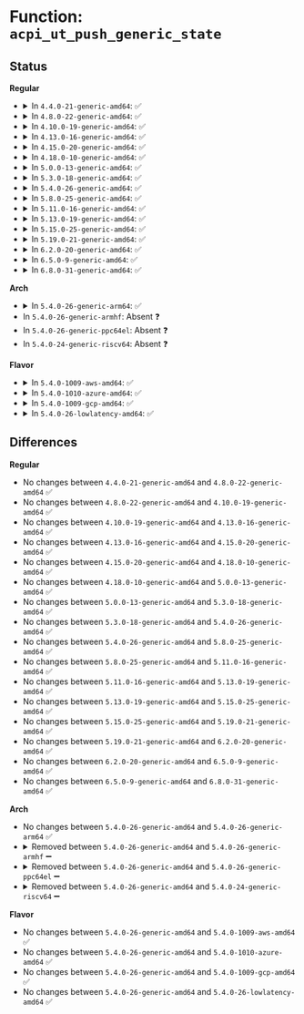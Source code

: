 # Function: <code>acpi_ut_push_generic_state</code>

## Status
<b>Regular</b>
<ul>
<li>
<details>
<summary>In <code>4.4.0-21-generic-amd64</code>: ✅</summary>

```c
void acpi_ut_push_generic_state(union acpi_generic_state * * list_head, union acpi_generic_state * state)
```

```json
{
  "name": "acpi_ut_push_generic_state",
  "collision_type": "Unique Global",
  "inline_type": "No",
  "funcs": [
    {
      "addr": 18446744071583735319,
      "name": "acpi_ut_push_generic_state",
      "external": true,
      "loc": "drivers/acpi/acpica/utstate.c:63",
      "file": "drivers/acpi/acpica/utstate.c",
      "inline": "seen, unknown",
      "caller_inline": [],
      "caller_func": [
        "drivers/acpi/acpica/dscontrol.c:acpi_ds_exec_begin_control_op",
        "drivers/acpi/acpica/dswscope.c:acpi_ds_scope_stack_push",
        "drivers/acpi/acpica/dswstate.c:acpi_ds_result_push",
        "drivers/acpi/acpica/psscope.c:acpi_ps_push_scope",
        "drivers/acpi/acpica/utmisc.c:acpi_ut_create_update_state_and_push",
        "drivers/acpi/acpica/utmisc.c:acpi_ut_walk_package_tree"
      ]
    }
  ],
  "symbols": [
    {
      "addr": 18446744071583735319,
      "name": "acpi_ut_push_generic_state",
      "section": ".text",
      "bind": "STB_GLOBAL",
      "size": 20
    }
  ]
}
```
</details>
</li>
<li>
<details>
<summary>In <code>4.8.0-22-generic-amd64</code>: ✅</summary>

```c
void acpi_ut_push_generic_state(union acpi_generic_state * * list_head, union acpi_generic_state * state)
```

```json
{
  "name": "acpi_ut_push_generic_state",
  "collision_type": "Unique Global",
  "inline_type": "No",
  "funcs": [
    {
      "addr": 18446744071584059585,
      "name": "acpi_ut_push_generic_state",
      "external": true,
      "loc": "drivers/acpi/acpica/utstate.c:63",
      "file": "drivers/acpi/acpica/utstate.c",
      "inline": "seen, unknown",
      "caller_inline": [],
      "caller_func": [
        "drivers/acpi/acpica/dscontrol.c:acpi_ds_exec_begin_control_op",
        "drivers/acpi/acpica/dswscope.c:acpi_ds_scope_stack_push",
        "drivers/acpi/acpica/dswstate.c:acpi_ds_result_push",
        "drivers/acpi/acpica/psscope.c:acpi_ps_push_scope",
        "drivers/acpi/acpica/utmisc.c:acpi_ut_walk_package_tree",
        "drivers/acpi/acpica/utmisc.c:acpi_ut_create_update_state_and_push"
      ]
    }
  ],
  "symbols": [
    {
      "addr": 18446744071584059585,
      "name": "acpi_ut_push_generic_state",
      "section": ".text",
      "bind": "STB_GLOBAL",
      "size": 20
    }
  ]
}
```
</details>
</li>
<li>
<details>
<summary>In <code>4.10.0-19-generic-amd64</code>: ✅</summary>

```c
void acpi_ut_push_generic_state(union acpi_generic_state * * list_head, union acpi_generic_state * state)
```

```json
{
  "name": "acpi_ut_push_generic_state",
  "collision_type": "Unique Global",
  "inline_type": "No",
  "funcs": [
    {
      "addr": 18446744071584201432,
      "name": "acpi_ut_push_generic_state",
      "external": true,
      "loc": "drivers/acpi/acpica/utstate.c:63",
      "file": "drivers/acpi/acpica/utstate.c",
      "inline": "seen, unknown",
      "caller_inline": [],
      "caller_func": [
        "drivers/acpi/acpica/dscontrol.c:acpi_ds_exec_begin_control_op",
        "drivers/acpi/acpica/dswscope.c:acpi_ds_scope_stack_push",
        "drivers/acpi/acpica/dswstate.c:acpi_ds_result_push",
        "drivers/acpi/acpica/psscope.c:acpi_ps_push_scope",
        "drivers/acpi/acpica/utmisc.c:acpi_ut_walk_package_tree",
        "drivers/acpi/acpica/utmisc.c:acpi_ut_create_update_state_and_push"
      ]
    }
  ],
  "symbols": [
    {
      "addr": 18446744071584201432,
      "name": "acpi_ut_push_generic_state",
      "section": ".text",
      "bind": "STB_GLOBAL",
      "size": 20
    }
  ]
}
```
</details>
</li>
<li>
<details>
<summary>In <code>4.13.0-16-generic-amd64</code>: ✅</summary>

```c
void acpi_ut_push_generic_state(union acpi_generic_state * * list_head, union acpi_generic_state * state)
```

```json
{
  "name": "acpi_ut_push_generic_state",
  "collision_type": "Unique Global",
  "inline_type": "No",
  "funcs": [
    {
      "addr": 18446744071584269036,
      "name": "acpi_ut_push_generic_state",
      "external": true,
      "loc": "drivers/acpi/acpica/utstate.c:63",
      "file": "drivers/acpi/acpica/utstate.c",
      "inline": "seen, unknown",
      "caller_inline": [],
      "caller_func": [
        "drivers/acpi/acpica/dscontrol.c:acpi_ds_exec_begin_control_op",
        "drivers/acpi/acpica/dswscope.c:acpi_ds_scope_stack_push",
        "drivers/acpi/acpica/dswstate.c:acpi_ds_result_push",
        "drivers/acpi/acpica/psscope.c:acpi_ps_push_scope",
        "drivers/acpi/acpica/utmisc.c:acpi_ut_walk_package_tree",
        "drivers/acpi/acpica/utmisc.c:acpi_ut_create_update_state_and_push"
      ]
    }
  ],
  "symbols": [
    {
      "addr": 18446744071584269036,
      "name": "acpi_ut_push_generic_state",
      "section": ".text",
      "bind": "STB_GLOBAL",
      "size": 20
    }
  ]
}
```
</details>
</li>
<li>
<details>
<summary>In <code>4.15.0-20-generic-amd64</code>: ✅</summary>

```c
void acpi_ut_push_generic_state(union acpi_generic_state * * list_head, union acpi_generic_state * state)
```

```json
{
  "name": "acpi_ut_push_generic_state",
  "collision_type": "Unique Global",
  "inline_type": "No",
  "funcs": [
    {
      "addr": 18446744071584639659,
      "name": "acpi_ut_push_generic_state",
      "external": true,
      "loc": "drivers/acpi/acpica/utstate.c:63",
      "file": "drivers/acpi/acpica/utstate.c",
      "inline": "seen, unknown",
      "caller_inline": [],
      "caller_func": [
        "drivers/acpi/acpica/dscontrol.c:acpi_ds_exec_begin_control_op",
        "drivers/acpi/acpica/dswscope.c:acpi_ds_scope_stack_push",
        "drivers/acpi/acpica/dswstate.c:acpi_ds_result_push",
        "drivers/acpi/acpica/psscope.c:acpi_ps_push_scope",
        "drivers/acpi/acpica/utmisc.c:acpi_ut_walk_package_tree",
        "drivers/acpi/acpica/utmisc.c:acpi_ut_create_update_state_and_push"
      ]
    }
  ],
  "symbols": [
    {
      "addr": 18446744071584639659,
      "name": "acpi_ut_push_generic_state",
      "section": ".text",
      "bind": "STB_GLOBAL",
      "size": 38
    }
  ]
}
```
</details>
</li>
<li>
<details>
<summary>In <code>4.18.0-10-generic-amd64</code>: ✅</summary>

```c
void acpi_ut_push_generic_state(union acpi_generic_state * * list_head, union acpi_generic_state * state)
```

```json
{
  "name": "acpi_ut_push_generic_state",
  "collision_type": "Unique Global",
  "inline_type": "No",
  "funcs": [
    {
      "addr": 18446744071584865364,
      "name": "acpi_ut_push_generic_state",
      "external": true,
      "loc": "drivers/acpi/acpica/utstate.c:27",
      "file": "drivers/acpi/acpica/utstate.c",
      "inline": "seen, unknown",
      "caller_inline": [],
      "caller_func": [
        "drivers/acpi/acpica/dscontrol.c:acpi_ds_exec_begin_control_op",
        "drivers/acpi/acpica/dswscope.c:acpi_ds_scope_stack_push",
        "drivers/acpi/acpica/dswstate.c:acpi_ds_result_push",
        "drivers/acpi/acpica/psscope.c:acpi_ps_push_scope",
        "drivers/acpi/acpica/utmisc.c:acpi_ut_walk_package_tree",
        "drivers/acpi/acpica/utmisc.c:acpi_ut_create_update_state_and_push"
      ]
    }
  ],
  "symbols": [
    {
      "addr": 18446744071584865364,
      "name": "acpi_ut_push_generic_state",
      "section": ".text",
      "bind": "STB_GLOBAL",
      "size": 38
    }
  ]
}
```
</details>
</li>
<li>
<details>
<summary>In <code>5.0.0-13-generic-amd64</code>: ✅</summary>

```c
void acpi_ut_push_generic_state(union acpi_generic_state * * list_head, union acpi_generic_state * state)
```

```json
{
  "name": "acpi_ut_push_generic_state",
  "collision_type": "Unique Global",
  "inline_type": "No",
  "funcs": [
    {
      "addr": 18446744071584968863,
      "name": "acpi_ut_push_generic_state",
      "external": true,
      "loc": "drivers/acpi/acpica/utstate.c:27",
      "file": "drivers/acpi/acpica/utstate.c",
      "inline": "seen, unknown",
      "caller_inline": [],
      "caller_func": [
        "drivers/acpi/acpica/dscontrol.c:acpi_ds_exec_begin_control_op",
        "drivers/acpi/acpica/dswscope.c:acpi_ds_scope_stack_push",
        "drivers/acpi/acpica/dswstate.c:acpi_ds_result_push",
        "drivers/acpi/acpica/psscope.c:acpi_ps_push_scope",
        "drivers/acpi/acpica/utmisc.c:acpi_ut_walk_package_tree",
        "drivers/acpi/acpica/utmisc.c:acpi_ut_create_update_state_and_push"
      ]
    }
  ],
  "symbols": [
    {
      "addr": 18446744071584968863,
      "name": "acpi_ut_push_generic_state",
      "section": ".text",
      "bind": "STB_GLOBAL",
      "size": 38
    }
  ]
}
```
</details>
</li>
<li>
<details>
<summary>In <code>5.3.0-18-generic-amd64</code>: ✅</summary>

```c
void acpi_ut_push_generic_state(union acpi_generic_state * * list_head, union acpi_generic_state * state)
```

```json
{
  "name": "acpi_ut_push_generic_state",
  "collision_type": "Unique Global",
  "inline_type": "No",
  "funcs": [
    {
      "addr": 18446744071585172099,
      "name": "acpi_ut_push_generic_state",
      "external": true,
      "loc": "drivers/acpi/acpica/utstate.c:27",
      "file": "drivers/acpi/acpica/utstate.c",
      "inline": "seen, unknown",
      "caller_inline": [],
      "caller_func": [
        "drivers/acpi/acpica/dscontrol.c:acpi_ds_exec_begin_control_op",
        "drivers/acpi/acpica/dswscope.c:acpi_ds_scope_stack_push",
        "drivers/acpi/acpica/dswstate.c:acpi_ds_result_push",
        "drivers/acpi/acpica/psscope.c:acpi_ps_push_scope",
        "drivers/acpi/acpica/utmisc.c:acpi_ut_walk_package_tree",
        "drivers/acpi/acpica/utmisc.c:acpi_ut_create_update_state_and_push"
      ]
    }
  ],
  "symbols": [
    {
      "addr": 18446744071585172099,
      "name": "acpi_ut_push_generic_state",
      "section": ".text",
      "bind": "STB_GLOBAL",
      "size": 38
    }
  ]
}
```
</details>
</li>
<li>
<details>
<summary>In <code>5.4.0-26-generic-amd64</code>: ✅</summary>

```c
void acpi_ut_push_generic_state(union acpi_generic_state * * list_head, union acpi_generic_state * state)
```

```json
{
  "name": "acpi_ut_push_generic_state",
  "collision_type": "Unique Global",
  "inline_type": "No",
  "funcs": [
    {
      "addr": 18446744071585308456,
      "name": "acpi_ut_push_generic_state",
      "external": true,
      "loc": "drivers/acpi/acpica/utstate.c:27",
      "file": "drivers/acpi/acpica/utstate.c",
      "inline": "seen, unknown",
      "caller_inline": [],
      "caller_func": [
        "drivers/acpi/acpica/dscontrol.c:acpi_ds_exec_begin_control_op",
        "drivers/acpi/acpica/dswscope.c:acpi_ds_scope_stack_push",
        "drivers/acpi/acpica/dswstate.c:acpi_ds_result_push",
        "drivers/acpi/acpica/psscope.c:acpi_ps_push_scope",
        "drivers/acpi/acpica/utmisc.c:acpi_ut_walk_package_tree",
        "drivers/acpi/acpica/utmisc.c:acpi_ut_create_update_state_and_push"
      ]
    }
  ],
  "symbols": [
    {
      "addr": 18446744071585308456,
      "name": "acpi_ut_push_generic_state",
      "section": ".text",
      "bind": "STB_GLOBAL",
      "size": 38
    }
  ]
}
```
</details>
</li>
<li>
<details>
<summary>In <code>5.8.0-25-generic-amd64</code>: ✅</summary>

```c
void acpi_ut_push_generic_state(union acpi_generic_state * * list_head, union acpi_generic_state * state)
```

```json
{
  "name": "acpi_ut_push_generic_state",
  "collision_type": "Unique Global",
  "inline_type": "No",
  "funcs": [
    {
      "addr": 18446744071586014983,
      "name": "acpi_ut_push_generic_state",
      "external": true,
      "loc": "drivers/acpi/acpica/utstate.c:27",
      "file": "drivers/acpi/acpica/utstate.c",
      "inline": "seen, unknown",
      "caller_inline": [],
      "caller_func": [
        "drivers/acpi/acpica/dscontrol.c:acpi_ds_exec_begin_control_op",
        "drivers/acpi/acpica/dswscope.c:acpi_ds_scope_stack_push",
        "drivers/acpi/acpica/dswstate.c:acpi_ds_result_push",
        "drivers/acpi/acpica/psscope.c:acpi_ps_push_scope",
        "drivers/acpi/acpica/utmisc.c:acpi_ut_walk_package_tree",
        "drivers/acpi/acpica/utmisc.c:acpi_ut_create_update_state_and_push"
      ]
    }
  ],
  "symbols": [
    {
      "addr": 18446744071586014983,
      "name": "acpi_ut_push_generic_state",
      "section": ".text",
      "bind": "STB_GLOBAL",
      "size": 38
    }
  ]
}
```
</details>
</li>
<li>
<details>
<summary>In <code>5.11.0-16-generic-amd64</code>: ✅</summary>

```c
void acpi_ut_push_generic_state(union acpi_generic_state * * list_head, union acpi_generic_state * state)
```

```json
{
  "name": "acpi_ut_push_generic_state",
  "collision_type": "Unique Global",
  "inline_type": "No",
  "funcs": [
    {
      "addr": 18446744071586137778,
      "name": "acpi_ut_push_generic_state",
      "external": true,
      "loc": "drivers/acpi/acpica/utstate.c:27",
      "file": "drivers/acpi/acpica/utstate.c",
      "inline": "seen, unknown",
      "caller_inline": [],
      "caller_func": [
        "drivers/acpi/acpica/dscontrol.c:acpi_ds_exec_begin_control_op",
        "drivers/acpi/acpica/dswscope.c:acpi_ds_scope_stack_push",
        "drivers/acpi/acpica/dswstate.c:acpi_ds_result_push",
        "drivers/acpi/acpica/psscope.c:acpi_ps_push_scope",
        "drivers/acpi/acpica/utmisc.c:acpi_ut_walk_package_tree",
        "drivers/acpi/acpica/utmisc.c:acpi_ut_create_update_state_and_push"
      ]
    }
  ],
  "symbols": [
    {
      "addr": 18446744071586137778,
      "name": "acpi_ut_push_generic_state",
      "section": ".text",
      "bind": "STB_GLOBAL",
      "size": 38
    }
  ]
}
```
</details>
</li>
<li>
<details>
<summary>In <code>5.13.0-19-generic-amd64</code>: ✅</summary>

```c
void acpi_ut_push_generic_state(union acpi_generic_state * * list_head, union acpi_generic_state * state)
```

```json
{
  "name": "acpi_ut_push_generic_state",
  "collision_type": "Unique Global",
  "inline_type": "No",
  "funcs": [
    {
      "addr": 18446744071586014544,
      "name": "acpi_ut_push_generic_state",
      "external": true,
      "loc": "drivers/acpi/acpica/utstate.c:27",
      "file": "drivers/acpi/acpica/utstate.c",
      "inline": "seen, unknown",
      "caller_inline": [],
      "caller_func": [
        "drivers/acpi/acpica/dscontrol.c:acpi_ds_exec_begin_control_op",
        "drivers/acpi/acpica/dswscope.c:acpi_ds_scope_stack_push",
        "drivers/acpi/acpica/dswstate.c:acpi_ds_result_push",
        "drivers/acpi/acpica/psscope.c:acpi_ps_push_scope",
        "drivers/acpi/acpica/utmisc.c:acpi_ut_walk_package_tree",
        "drivers/acpi/acpica/utmisc.c:acpi_ut_create_update_state_and_push"
      ]
    }
  ],
  "symbols": [
    {
      "addr": 18446744071586014544,
      "name": "acpi_ut_push_generic_state",
      "section": ".text",
      "bind": "STB_GLOBAL",
      "size": 38
    }
  ]
}
```
</details>
</li>
<li>
<details>
<summary>In <code>5.15.0-25-generic-amd64</code>: ✅</summary>

```c
void acpi_ut_push_generic_state(union acpi_generic_state * * list_head, union acpi_generic_state * state)
```

```json
{
  "name": "acpi_ut_push_generic_state",
  "collision_type": "Unique Global",
  "inline_type": "No",
  "funcs": [
    {
      "addr": 18446744071586504892,
      "name": "acpi_ut_push_generic_state",
      "external": true,
      "loc": "drivers/acpi/acpica/utstate.c:27",
      "file": "drivers/acpi/acpica/utstate.c",
      "inline": "seen, unknown",
      "caller_inline": [],
      "caller_func": [
        "drivers/acpi/acpica/dscontrol.c:acpi_ds_exec_begin_control_op",
        "drivers/acpi/acpica/dswscope.c:acpi_ds_scope_stack_push",
        "drivers/acpi/acpica/dswstate.c:acpi_ds_result_push",
        "drivers/acpi/acpica/psscope.c:acpi_ps_push_scope",
        "drivers/acpi/acpica/utmisc.c:acpi_ut_walk_package_tree",
        "drivers/acpi/acpica/utmisc.c:acpi_ut_create_update_state_and_push"
      ]
    }
  ],
  "symbols": [
    {
      "addr": 18446744071586504892,
      "name": "acpi_ut_push_generic_state",
      "section": ".text",
      "bind": "STB_GLOBAL",
      "size": 38
    }
  ]
}
```
</details>
</li>
<li>
<details>
<summary>In <code>5.19.0-21-generic-amd64</code>: ✅</summary>

```c
void acpi_ut_push_generic_state(union acpi_generic_state * * list_head, union acpi_generic_state * state)
```

```json
{
  "name": "acpi_ut_push_generic_state",
  "collision_type": "Unique Global",
  "inline_type": "No",
  "funcs": [
    {
      "addr": 18446744071587760414,
      "name": "acpi_ut_push_generic_state",
      "external": true,
      "loc": "drivers/acpi/acpica/utstate.c:27",
      "file": "drivers/acpi/acpica/utstate.c",
      "inline": "seen, unknown",
      "caller_inline": [],
      "caller_func": [
        "drivers/acpi/acpica/dscontrol.c:acpi_ds_exec_begin_control_op",
        "drivers/acpi/acpica/dswscope.c:acpi_ds_scope_stack_push",
        "drivers/acpi/acpica/dswstate.c:acpi_ds_result_push",
        "drivers/acpi/acpica/psscope.c:acpi_ps_push_scope",
        "drivers/acpi/acpica/utmisc.c:acpi_ut_walk_package_tree",
        "drivers/acpi/acpica/utmisc.c:acpi_ut_create_update_state_and_push"
      ]
    }
  ],
  "symbols": [
    {
      "addr": 18446744071587760414,
      "name": "acpi_ut_push_generic_state",
      "section": ".text",
      "bind": "STB_GLOBAL",
      "size": 48
    }
  ]
}
```
</details>
</li>
<li>
<details>
<summary>In <code>6.2.0-20-generic-amd64</code>: ✅</summary>

```c
void acpi_ut_push_generic_state(union acpi_generic_state * * list_head, union acpi_generic_state * state)
```

```json
{
  "name": "acpi_ut_push_generic_state",
  "collision_type": "Unique Global",
  "inline_type": "No",
  "funcs": [
    {
      "addr": 18446744071589088752,
      "name": "acpi_ut_push_generic_state",
      "external": true,
      "loc": "drivers/acpi/acpica/utstate.c:27",
      "file": "drivers/acpi/acpica/utstate.c",
      "inline": "seen, unknown",
      "caller_inline": [],
      "caller_func": [
        "drivers/acpi/acpica/dscontrol.c:acpi_ds_exec_begin_control_op",
        "drivers/acpi/acpica/dswscope.c:acpi_ds_scope_stack_push",
        "drivers/acpi/acpica/dswstate.c:acpi_ds_result_push",
        "drivers/acpi/acpica/psscope.c:acpi_ps_push_scope",
        "drivers/acpi/acpica/utmisc.c:acpi_ut_walk_package_tree",
        "drivers/acpi/acpica/utmisc.c:acpi_ut_create_update_state_and_push"
      ]
    }
  ],
  "symbols": [
    {
      "addr": 18446744071589088752,
      "name": "acpi_ut_push_generic_state",
      "section": ".text",
      "bind": "STB_GLOBAL",
      "size": 48
    }
  ]
}
```
</details>
</li>
<li>
<details>
<summary>In <code>6.5.0-9-generic-amd64</code>: ✅</summary>

```c
void acpi_ut_push_generic_state(union acpi_generic_state * * list_head, union acpi_generic_state * state)
```

```json
{
  "name": "acpi_ut_push_generic_state",
  "collision_type": "Unique Global",
  "inline_type": "No",
  "funcs": [
    {
      "addr": 18446744071589380592,
      "name": "acpi_ut_push_generic_state",
      "external": true,
      "loc": "drivers/acpi/acpica/utstate.c:27",
      "file": "drivers/acpi/acpica/utstate.c",
      "inline": "seen, unknown",
      "caller_inline": [],
      "caller_func": [
        "drivers/acpi/acpica/dscontrol.c:acpi_ds_exec_begin_control_op",
        "drivers/acpi/acpica/dswscope.c:acpi_ds_scope_stack_push",
        "drivers/acpi/acpica/dswstate.c:acpi_ds_result_push",
        "drivers/acpi/acpica/psscope.c:acpi_ps_push_scope",
        "drivers/acpi/acpica/utmisc.c:acpi_ut_walk_package_tree",
        "drivers/acpi/acpica/utmisc.c:acpi_ut_create_update_state_and_push"
      ]
    }
  ],
  "symbols": [
    {
      "addr": 18446744071589380592,
      "name": "acpi_ut_push_generic_state",
      "section": ".text",
      "bind": "STB_GLOBAL",
      "size": 48
    }
  ]
}
```
</details>
</li>
<li>
<details>
<summary>In <code>6.8.0-31-generic-amd64</code>: ✅</summary>

```c
void acpi_ut_push_generic_state(union acpi_generic_state * * list_head, union acpi_generic_state * state)
```

```json
{
  "name": "acpi_ut_push_generic_state",
  "collision_type": "Unique Global",
  "inline_type": "No",
  "funcs": [
    {
      "addr": 18446744071589687744,
      "name": "acpi_ut_push_generic_state",
      "external": true,
      "loc": "drivers/acpi/acpica/utstate.c:27",
      "file": "drivers/acpi/acpica/utstate.c",
      "inline": "seen, unknown",
      "caller_inline": [],
      "caller_func": [
        "drivers/acpi/acpica/dscontrol.c:acpi_ds_exec_begin_control_op",
        "drivers/acpi/acpica/dswscope.c:acpi_ds_scope_stack_push",
        "drivers/acpi/acpica/dswstate.c:acpi_ds_result_push",
        "drivers/acpi/acpica/psscope.c:acpi_ps_push_scope",
        "drivers/acpi/acpica/utmisc.c:acpi_ut_walk_package_tree",
        "drivers/acpi/acpica/utmisc.c:acpi_ut_create_update_state_and_push"
      ]
    }
  ],
  "symbols": [
    {
      "addr": 18446744071589687744,
      "name": "acpi_ut_push_generic_state",
      "section": ".text",
      "bind": "STB_GLOBAL",
      "size": 48
    }
  ]
}
```
</details>
</li>
</ul>
<b>Arch</b>
<ul>
<li>
<details>
<summary>In <code>5.4.0-26-generic-arm64</code>: ✅</summary>

```c
void acpi_ut_push_generic_state(union acpi_generic_state * * list_head, union acpi_generic_state * state)
```

```json
{
  "name": "acpi_ut_push_generic_state",
  "collision_type": "Unique Global",
  "inline_type": "No",
  "funcs": [
    {
      "addr": 18446603336497620252,
      "name": "acpi_ut_push_generic_state",
      "external": true,
      "loc": "drivers/acpi/acpica/utstate.c:27",
      "file": "drivers/acpi/acpica/utstate.c",
      "inline": "seen, unknown",
      "caller_inline": [],
      "caller_func": [
        "drivers/acpi/acpica/dscontrol.c:acpi_ds_exec_begin_control_op",
        "drivers/acpi/acpica/dswscope.c:acpi_ds_scope_stack_push",
        "drivers/acpi/acpica/dswstate.c:acpi_ds_result_push",
        "drivers/acpi/acpica/psscope.c:acpi_ps_push_scope",
        "drivers/acpi/acpica/utmisc.c:acpi_ut_walk_package_tree",
        "drivers/acpi/acpica/utmisc.c:acpi_ut_create_update_state_and_push"
      ]
    }
  ],
  "symbols": [
    {
      "addr": 18446603336497620252,
      "name": "acpi_ut_push_generic_state",
      "section": ".text",
      "bind": "STB_GLOBAL",
      "size": 52
    }
  ]
}
```
</details>
</li>
<li>
In <code>5.4.0-26-generic-armhf</code>: Absent ❓
</li>
<li>
In <code>5.4.0-26-generic-ppc64el</code>: Absent ❓
</li>
<li>
In <code>5.4.0-24-generic-riscv64</code>: Absent ❓
</li>
</ul>
<b>Flavor</b>
<ul>
<li>
<details>
<summary>In <code>5.4.0-1009-aws-amd64</code>: ✅</summary>

```c
void acpi_ut_push_generic_state(union acpi_generic_state * * list_head, union acpi_generic_state * state)
```

```json
{
  "name": "acpi_ut_push_generic_state",
  "collision_type": "Unique Global",
  "inline_type": "No",
  "funcs": [
    {
      "addr": 18446744071585140893,
      "name": "acpi_ut_push_generic_state",
      "external": true,
      "loc": "drivers/acpi/acpica/utstate.c:27",
      "file": "drivers/acpi/acpica/utstate.c",
      "inline": "seen, unknown",
      "caller_inline": [],
      "caller_func": [
        "drivers/acpi/acpica/dscontrol.c:acpi_ds_exec_begin_control_op",
        "drivers/acpi/acpica/dswscope.c:acpi_ds_scope_stack_push",
        "drivers/acpi/acpica/dswstate.c:acpi_ds_result_push",
        "drivers/acpi/acpica/psscope.c:acpi_ps_push_scope",
        "drivers/acpi/acpica/utmisc.c:acpi_ut_walk_package_tree",
        "drivers/acpi/acpica/utmisc.c:acpi_ut_create_update_state_and_push"
      ]
    }
  ],
  "symbols": [
    {
      "addr": 18446744071585140893,
      "name": "acpi_ut_push_generic_state",
      "section": ".text",
      "bind": "STB_GLOBAL",
      "size": 20
    }
  ]
}
```
</details>
</li>
<li>
<details>
<summary>In <code>5.4.0-1010-azure-amd64</code>: ✅</summary>

```c
void acpi_ut_push_generic_state(union acpi_generic_state * * list_head, union acpi_generic_state * state)
```

```json
{
  "name": "acpi_ut_push_generic_state",
  "collision_type": "Unique Global",
  "inline_type": "No",
  "funcs": [
    {
      "addr": 18446744071585056093,
      "name": "acpi_ut_push_generic_state",
      "external": true,
      "loc": "drivers/acpi/acpica/utstate.c:27",
      "file": "drivers/acpi/acpica/utstate.c",
      "inline": "seen, unknown",
      "caller_inline": [],
      "caller_func": [
        "drivers/acpi/acpica/dscontrol.c:acpi_ds_exec_begin_control_op",
        "drivers/acpi/acpica/dswscope.c:acpi_ds_scope_stack_push",
        "drivers/acpi/acpica/dswstate.c:acpi_ds_result_push",
        "drivers/acpi/acpica/psscope.c:acpi_ps_push_scope",
        "drivers/acpi/acpica/utmisc.c:acpi_ut_walk_package_tree",
        "drivers/acpi/acpica/utmisc.c:acpi_ut_create_update_state_and_push"
      ]
    }
  ],
  "symbols": [
    {
      "addr": 18446744071585056093,
      "name": "acpi_ut_push_generic_state",
      "section": ".text",
      "bind": "STB_GLOBAL",
      "size": 20
    }
  ]
}
```
</details>
</li>
<li>
<details>
<summary>In <code>5.4.0-1009-gcp-amd64</code>: ✅</summary>

```c
void acpi_ut_push_generic_state(union acpi_generic_state * * list_head, union acpi_generic_state * state)
```

```json
{
  "name": "acpi_ut_push_generic_state",
  "collision_type": "Unique Global",
  "inline_type": "No",
  "funcs": [
    {
      "addr": 18446744071585260040,
      "name": "acpi_ut_push_generic_state",
      "external": true,
      "loc": "drivers/acpi/acpica/utstate.c:27",
      "file": "drivers/acpi/acpica/utstate.c",
      "inline": "seen, unknown",
      "caller_inline": [],
      "caller_func": [
        "drivers/acpi/acpica/dscontrol.c:acpi_ds_exec_begin_control_op",
        "drivers/acpi/acpica/dswscope.c:acpi_ds_scope_stack_push",
        "drivers/acpi/acpica/dswstate.c:acpi_ds_result_push",
        "drivers/acpi/acpica/psscope.c:acpi_ps_push_scope",
        "drivers/acpi/acpica/utmisc.c:acpi_ut_walk_package_tree",
        "drivers/acpi/acpica/utmisc.c:acpi_ut_create_update_state_and_push"
      ]
    }
  ],
  "symbols": [
    {
      "addr": 18446744071585260040,
      "name": "acpi_ut_push_generic_state",
      "section": ".text",
      "bind": "STB_GLOBAL",
      "size": 38
    }
  ]
}
```
</details>
</li>
<li>
<details>
<summary>In <code>5.4.0-26-lowlatency-amd64</code>: ✅</summary>

```c
void acpi_ut_push_generic_state(union acpi_generic_state * * list_head, union acpi_generic_state * state)
```

```json
{
  "name": "acpi_ut_push_generic_state",
  "collision_type": "Unique Global",
  "inline_type": "No",
  "funcs": [
    {
      "addr": 18446744071585366200,
      "name": "acpi_ut_push_generic_state",
      "external": true,
      "loc": "drivers/acpi/acpica/utstate.c:27",
      "file": "drivers/acpi/acpica/utstate.c",
      "inline": "seen, unknown",
      "caller_inline": [],
      "caller_func": [
        "drivers/acpi/acpica/dscontrol.c:acpi_ds_exec_begin_control_op",
        "drivers/acpi/acpica/dswscope.c:acpi_ds_scope_stack_push",
        "drivers/acpi/acpica/dswstate.c:acpi_ds_result_push",
        "drivers/acpi/acpica/psscope.c:acpi_ps_push_scope",
        "drivers/acpi/acpica/utmisc.c:acpi_ut_walk_package_tree",
        "drivers/acpi/acpica/utmisc.c:acpi_ut_create_update_state_and_push"
      ]
    }
  ],
  "symbols": [
    {
      "addr": 18446744071585366200,
      "name": "acpi_ut_push_generic_state",
      "section": ".text",
      "bind": "STB_GLOBAL",
      "size": 38
    }
  ]
}
```
</details>
</li>
</ul>

## Differences
<b>Regular</b>
<ul>
<li>
No changes between <code>4.4.0-21-generic-amd64</code> and <code>4.8.0-22-generic-amd64</code> ✅
</li>
<li>
No changes between <code>4.8.0-22-generic-amd64</code> and <code>4.10.0-19-generic-amd64</code> ✅
</li>
<li>
No changes between <code>4.10.0-19-generic-amd64</code> and <code>4.13.0-16-generic-amd64</code> ✅
</li>
<li>
No changes between <code>4.13.0-16-generic-amd64</code> and <code>4.15.0-20-generic-amd64</code> ✅
</li>
<li>
No changes between <code>4.15.0-20-generic-amd64</code> and <code>4.18.0-10-generic-amd64</code> ✅
</li>
<li>
No changes between <code>4.18.0-10-generic-amd64</code> and <code>5.0.0-13-generic-amd64</code> ✅
</li>
<li>
No changes between <code>5.0.0-13-generic-amd64</code> and <code>5.3.0-18-generic-amd64</code> ✅
</li>
<li>
No changes between <code>5.3.0-18-generic-amd64</code> and <code>5.4.0-26-generic-amd64</code> ✅
</li>
<li>
No changes between <code>5.4.0-26-generic-amd64</code> and <code>5.8.0-25-generic-amd64</code> ✅
</li>
<li>
No changes between <code>5.8.0-25-generic-amd64</code> and <code>5.11.0-16-generic-amd64</code> ✅
</li>
<li>
No changes between <code>5.11.0-16-generic-amd64</code> and <code>5.13.0-19-generic-amd64</code> ✅
</li>
<li>
No changes between <code>5.13.0-19-generic-amd64</code> and <code>5.15.0-25-generic-amd64</code> ✅
</li>
<li>
No changes between <code>5.15.0-25-generic-amd64</code> and <code>5.19.0-21-generic-amd64</code> ✅
</li>
<li>
No changes between <code>5.19.0-21-generic-amd64</code> and <code>6.2.0-20-generic-amd64</code> ✅
</li>
<li>
No changes between <code>6.2.0-20-generic-amd64</code> and <code>6.5.0-9-generic-amd64</code> ✅
</li>
<li>
No changes between <code>6.5.0-9-generic-amd64</code> and <code>6.8.0-31-generic-amd64</code> ✅
</li>
</ul>
<b>Arch</b>
<ul>
<li>
No changes between <code>5.4.0-26-generic-amd64</code> and <code>5.4.0-26-generic-arm64</code> ✅
</li>
<li>
<details>
<summary>Removed between <code>5.4.0-26-generic-amd64</code> and <code>5.4.0-26-generic-armhf</code> ➖</summary>

```c
void acpi_ut_push_generic_state(union acpi_generic_state * * list_head, union acpi_generic_state * state)
```
</details>
</li>
<li>
<details>
<summary>Removed between <code>5.4.0-26-generic-amd64</code> and <code>5.4.0-26-generic-ppc64el</code> ➖</summary>

```c
void acpi_ut_push_generic_state(union acpi_generic_state * * list_head, union acpi_generic_state * state)
```
</details>
</li>
<li>
<details>
<summary>Removed between <code>5.4.0-26-generic-amd64</code> and <code>5.4.0-24-generic-riscv64</code> ➖</summary>

```c
void acpi_ut_push_generic_state(union acpi_generic_state * * list_head, union acpi_generic_state * state)
```
</details>
</li>
</ul>
<b>Flavor</b>
<ul>
<li>
No changes between <code>5.4.0-26-generic-amd64</code> and <code>5.4.0-1009-aws-amd64</code> ✅
</li>
<li>
No changes between <code>5.4.0-26-generic-amd64</code> and <code>5.4.0-1010-azure-amd64</code> ✅
</li>
<li>
No changes between <code>5.4.0-26-generic-amd64</code> and <code>5.4.0-1009-gcp-amd64</code> ✅
</li>
<li>
No changes between <code>5.4.0-26-generic-amd64</code> and <code>5.4.0-26-lowlatency-amd64</code> ✅
</li>
</ul>
